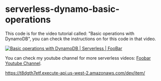 # serverless-dynamo-basic-operations
This code is for the video tutorial called: "Basic operations with DynamoDB", you can check the instructions on for this code in that video.

[![Basic operations with DynamoDB | Serverless | FooBar](https://img.youtube.com/vi/EzgyTzJll5U/0.jpg)](https://youtu.be/EzgyTzJll5U "Basic operations with DynamoDB  | Serverless | FooBar")

You can check my youtube channel for more serverless videos:  [Foobar Youtube Channel](https://www.youtube.com/foobar-codes).

https://t8dgth7etf.execute-api.us-west-2.amazonaws.com/dev/item/